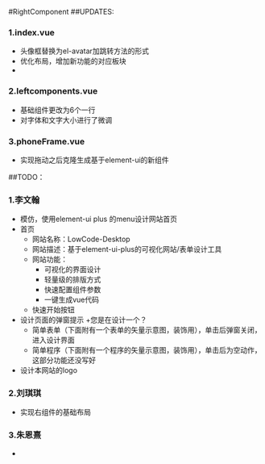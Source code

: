 #RightComponent
##UPDATES:
### 1.index.vue
- 头像框替换为el-avatar加跳转方法的形式
- 优化布局，增加新功能的对应板块
- 
### 2.leftcomponents.vue
- 基础组件更改为6个一行
- 对字体和文字大小进行了微调

### 3.phoneFrame.vue
- 实现拖动之后克隆生成基于element-ui的新组件

##TODO：
### 1.李文翰
- 模仿[](https://vform666.com/vform3.html?from=element_plus)，使用element-ui plus 的menu设计网站首页
- 首页
  + 网站名称：LowCode-Desktop
  + 网站描述：基于element-ui-plus的可视化网站/表单设计工具
  + 网站功能：
    - 可视化的界面设计
    - 轻量级的排版方式
    - 快速配置组件参数
    - 一键生成vue代码
  + 快速开始按钮
- 设计页面的弹窗提示
  +您是在设计一个？
    - 简单表单（下面附有一个表单的矢量示意图，装饰用），单击后弹窗关闭，进入设计界面
    - 简单程序（下面附有一个程序的矢量示意图，装饰用），单击后为空动作，这部分功能还没写好
- 设计本网站的logo

### 2.刘琪琪
 - 实现右组件的基础布局
### 3.朱恩熹
 - 
